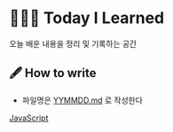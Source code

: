 # 👨🏽‍💻 Today I Learned

오늘 배운 내용을 정리 및 기록하는 공간

## 🖋 How to write

- 파일명은 [YYMMDD.md](http://yymmdd.md) 로 작성한다

[JavaScript](%F0%9F%91%A8%F0%9F%8F%BD%E2%80%8D%F0%9F%92%BBToday%20I%20Learned%20144e5375c85e464481f7996ea03a7656/JavaScript%208d7625b4497e4b6abf73dc97b57fb637.md)
